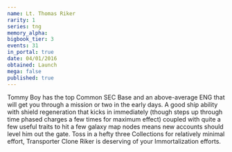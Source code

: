 ```yaml
---
name: Lt. Thomas Riker
rarity: 1
series: tng
memory_alpha:
bigbook_tier: 3
events: 31
in_portal: true
date: 04/01/2016
obtained: Launch
mega: false
published: true
---
```


Tommy Boy has the top Common SEC Base and an above-average ENG that will get you through a mission or two in the early days. A good ship ability with shield regeneration that kicks in immediately (though steps up through time phased charges a few times for maximum effect) coupled with quite a few useful traits to hit a few galaxy map nodes means new accounts should level him out the gate. Toss in a hefty three Collections for relatively minimal effort, Transporter Clone Riker is deserving of your Immortalization efforts.
